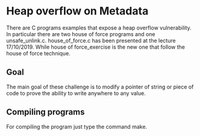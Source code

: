 # **Heap overflow on Metadata** 

There are C programs examples that expose a heap overflow vulnerability. In
particular there are two house of force programs and one unsafe\_unlink.c.
house\_of\_force.c has been presented at the lecture 17/10/2019. While house of
force\_exercise is the new one that follow the house of force technique.

## Goal
The main goal of these challenge is to modify a pointer of string or piece of code to prove the ability to write anywhere to any value. 

## Compiling programs
For compiling the program just type the command make.
